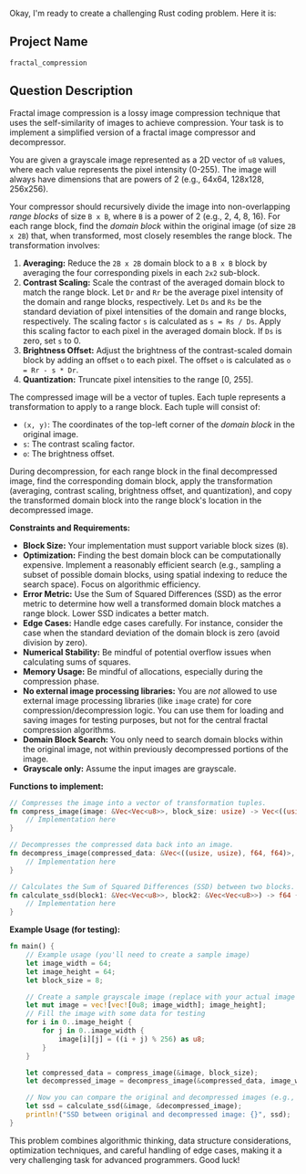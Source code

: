 Okay, I'm ready to create a challenging Rust coding problem. Here it is:

## Project Name

```
fractal_compression
```

## Question Description

Fractal image compression is a lossy image compression technique that uses the self-similarity of images to achieve compression. Your task is to implement a simplified version of a fractal image compressor and decompressor.

You are given a grayscale image represented as a 2D vector of `u8` values, where each value represents the pixel intensity (0-255).  The image will always have dimensions that are powers of 2 (e.g., 64x64, 128x128, 256x256).

Your compressor should recursively divide the image into non-overlapping *range blocks* of size `B x B`, where `B` is a power of 2 (e.g., 2, 4, 8, 16). For each range block, find the *domain block* within the original image (of size `2B x 2B`) that, when transformed, most closely resembles the range block.  The transformation involves:

1.  **Averaging:** Reduce the `2B x 2B` domain block to a `B x B` block by averaging the four corresponding pixels in each `2x2` sub-block.
2.  **Contrast Scaling:** Scale the contrast of the averaged domain block to match the range block. Let `Dr` and `Rr` be the average pixel intensity of the domain and range blocks, respectively. Let `Ds` and `Rs` be the standard deviation of pixel intensities of the domain and range blocks, respectively.  The scaling factor `s` is calculated as `s = Rs / Ds`. Apply this scaling factor to each pixel in the averaged domain block. If `Ds` is zero, set `s` to 0.
3.  **Brightness Offset:** Adjust the brightness of the contrast-scaled domain block by adding an offset `o` to each pixel.  The offset `o` is calculated as `o = Rr - s * Dr`.
4.  **Quantization:** Truncate pixel intensities to the range [0, 255].

The compressed image will be a vector of tuples. Each tuple represents a transformation to apply to a range block. Each tuple will consist of:

*   `(x, y)`: The coordinates of the top-left corner of the *domain block* in the original image.
*   `s`: The contrast scaling factor.
*   `o`: The brightness offset.

During decompression, for each range block in the final decompressed image, find the corresponding domain block, apply the transformation (averaging, contrast scaling, brightness offset, and quantization), and copy the transformed domain block into the range block's location in the decompressed image.

**Constraints and Requirements:**

*   **Block Size:** Your implementation must support variable block sizes (`B`).
*   **Optimization:** Finding the best domain block can be computationally expensive.  Implement a reasonably efficient search (e.g., sampling a subset of possible domain blocks, using spatial indexing to reduce the search space). Focus on algorithmic efficiency.
*   **Error Metric:** Use the Sum of Squared Differences (SSD) as the error metric to determine how well a transformed domain block matches a range block. Lower SSD indicates a better match.
*   **Edge Cases:** Handle edge cases carefully. For instance, consider the case when the standard deviation of the domain block is zero (avoid division by zero).
*   **Numerical Stability:** Be mindful of potential overflow issues when calculating sums of squares.
*   **Memory Usage:** Be mindful of allocations, especially during the compression phase.
*   **No external image processing libraries:** You are *not* allowed to use external image processing libraries (like `image` crate) for core compression/decompression logic.  You can use them for loading and saving images for testing purposes, but not for the central fractal compression algorithms.
*   **Domain Block Search:** You only need to search domain blocks within the original image, not within previously decompressed portions of the image.
*   **Grayscale only:** Assume the input images are grayscale.

**Functions to implement:**

```rust
// Compresses the image into a vector of transformation tuples.
fn compress_image(image: &Vec<Vec<u8>>, block_size: usize) -> Vec<((usize, usize), f64, f64)> {
    // Implementation here
}

// Decompresses the compressed data back into an image.
fn decompress_image(compressed_data: &Vec<((usize, usize), f64, f64)>, width: usize, height: usize, block_size: usize) -> Vec<Vec<u8>> {
    // Implementation here
}

// Calculates the Sum of Squared Differences (SSD) between two blocks.
fn calculate_ssd(block1: &Vec<Vec<u8>>, block2: &Vec<Vec<u8>>) -> f64 {
    // Implementation here
}
```

**Example Usage (for testing):**

```rust
fn main() {
    // Example usage (you'll need to create a sample image)
    let image_width = 64;
    let image_height = 64;
    let block_size = 8;

    // Create a sample grayscale image (replace with your actual image loading)
    let mut image = vec![vec![0u8; image_width]; image_height];
    // Fill the image with some data for testing
    for i in 0..image_height {
        for j in 0..image_width {
            image[i][j] = ((i + j) % 256) as u8;
        }
    }

    let compressed_data = compress_image(&image, block_size);
    let decompressed_image = decompress_image(&compressed_data, image_width, image_height, block_size);

    // Now you can compare the original and decompressed images (e.g., using calculate_ssd)
    let ssd = calculate_ssd(&image, &decompressed_image);
    println!("SSD between original and decompressed image: {}", ssd);
}
```

This problem combines algorithmic thinking, data structure considerations, optimization techniques, and careful handling of edge cases, making it a very challenging task for advanced programmers. Good luck!
